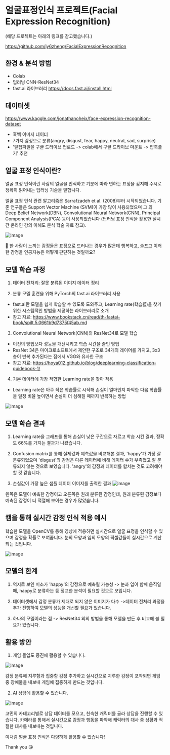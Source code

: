 # 얼굴표정인식 프로젝트(Facial Expression Recognition)
(해당 프로젝트는 아래의 링크를 참고했습니다.)

https://github.com/jy6zheng/FacialExpressionRecognition


## 환경 & 분석 방법
- Colab
- 딥러닝 CNN-ResNet34 
- fast.ai 라이브러리 https://docs.fast.ai/install.html



## 데이터셋
https://www.kaggle.com/jonathanoheix/face-expression-recognition-dataset
- 흑백 이미지 데이터
- 7가지 감정으로 분류(angry, disgust, fear, happy, neutral, sad, surprise)
- '알집파일을 구글 드라이브 업로드 -> colab에서 구글 드라이브 마운트 -> 압축풀기' 추천




## 얼굴 표정 인식이란?
얼굴 표정 인식이란 사람의 얼굴을 인식하고 기분에 따라 변하는 표정을 감지해 수시로 정확히 읽어내는 딥러닝 기술을 말합니다.

얼굴 표정 인식 관련 알고리즘은 Sarrafzadeh et al. (2008)부터 시작되었습니다.
기존 연구들은 Support Vector Machine (SVM)이 가장 많이 사용되었으며
그 외 Deep Belief Network(DBN), Convolutional Neural Network(CNN), Principal Component Analysis(PCA) 등이 사용되었습니다
(딥러닝 표정 인식을 활용한 실시간 온라인 강의 이해도 분석 학술 자료 참고).


![image](https://user-images.githubusercontent.com/79177935/129285381-af809361-23a5-45cc-886c-39ad589a6fd2.png)

👀 한 사람이 느끼는 감정들은 표정으로 드러나는 경우가 많은데
행복하고, 슬프고 이러한 감정을 인공지능은 어떻게 판단하는 것일까요?



## 모델 학습 과정
1. 데이터 전처리: 잘못 분류된 이미지 데이터 정리


2. 분류 모델 훈련을 위해 PyTorch의 fast.ai 라이브러리 사용
- fast.ai란 모델을 쉽게 학습할 수 있도록 도와주고, Learning rate(학습률)을 찾기 위한 시스템적인 방법을 제공하는 라이브러리로 소개
- 참고 자료: https://www.bookstack.cn/read/th-fastai-book/spilt.5.0661b9d7375f45ab.md



3. Convolutional Neural Network(CNN)의 ResNet34로 모델 학습    
- 이전의 방법보다 성능을 개선시키고 학습 시간을 줄인 방법
- ResNet 34은 마이크로소프트에서 제안한 구조로 34개의 레이어를 가지고, 3x3 층이 반복 추가된다는 점에서 VGG와 유사한 구조
- 참고 자료: https://hoya012.github.io/blog/deeplearning-classification-guidebook-1/


4. 기본 데이터에 가장 적합한 Learning rate을 찾아 적용
- Learning rate은 아주 작은 학습률로 시작해 손실이 얼마인지 파악한 다음 학습률을 일정 비율 높이면서 손실이 더 심해질 때까지 반복하는 방법

![image](https://user-images.githubusercontent.com/79177935/129286521-12e79f4f-b2d4-43cd-bbec-beef6576e6b2.png)



## 모델 학습 결과
1. Learning rate을 그래프를 통해 손실이 낮은 구간으로 자르고 학습 시킨 결과, 정확도 66%를 가지는 결과가 나왔습니다.

2. Confusion matrix를 통해 실제값과 예측값을 비교해본 결과, 'happy'가 가장 잘 분류되었으며 
'disgust'의 감정은 다른 데이터에 비해 데이터 수가 부족했고 잘 분류되지 않는 것으로 보였습니다. 
'angry'의 감정과 데이터를 합치는 것도 고려해야 할 것 같습니다.

3. 손실값이 가장 높은 샘플 데이터 이미지를 출력한 결과
![image](https://user-images.githubusercontent.com/79177935/129286805-dd917f2a-f07f-4c4f-bd32-5d1ba26dfe89.png)

왼쪽은 모델이 예측한 감정이고 오른쪽은 원래 분류된 감정인데,
원래 분류된 감정보다 예측된 감정이 더 적절해 보이는 경우가 많았습니다.



## 캠을 통해 실시간 감정 인식 적용 예시
학습한 모델을 OpenCV를 통해 영상에 적용하면 실시간으로 얼굴 표정을 인식할 수 있으며 감정을 확률로 보여줍니다. 눈의 모양과 입의 모양의 픽셀값들이 실시간으로 계산되는 것입니다.

![image](https://user-images.githubusercontent.com/79177935/136243790-38a4f989-0e51-4e74-8402-486bf0d88588.png)



## 모델의 한계
1. 억지로 보인 미소가 'happy'의 감정으로 예측될 가능성
 -> 눈과 입이 함께 움직일 때, happy로 분류하는 등 정교한 분석이 필요할 것으로 보입니다.

2. 데이터셋에서 감정 분류가 제대로 되지 않은 이미지가 다수
 ->데이터 전처리 과정을 추가 진행하여 모델의 성능을 개선할 필요가 있습니다.

3. 하나의 모델이라는 점
 -> ResNet34 외의 방법을 통해 모델을 만든 후 비교해 볼 필요가 있습니다.



## 활용 방안
1. 게임 몰입도 증진에 활용할 수 있습니다.

![image](https://user-images.githubusercontent.com/79177935/129287149-7d9fb624-2f20-4f77-8d04-7313a0ed7f34.png)

감정 분류에 지루함과 집중함 감정 추가하고
실시간으로 지루한 감정이 포착되면 
게임 중 장애물을 내보내 게임에 집중하게 만드는 것입니다.

2. AI 상담에 활용할 수 있습니다.

![image](https://user-images.githubusercontent.com/79177935/129287245-6b3fd302-613d-4b16-8c0f-4a14bd45ee1a.png)

고민의 카테고리별로 상담 데이터를 모으고,
친숙한 캐릭터를 골라 상담을 진행할 수 있습니다.
카메라를 통해서 실시간으로 감정과 행동을 파악해
캐릭터의 대사 중 상황과 적절한 대사를 내보내는 것입니다.



이처럼 얼굴 표정 인식은 다양하게 활용할 수 있습니다!


Thank you 😘
